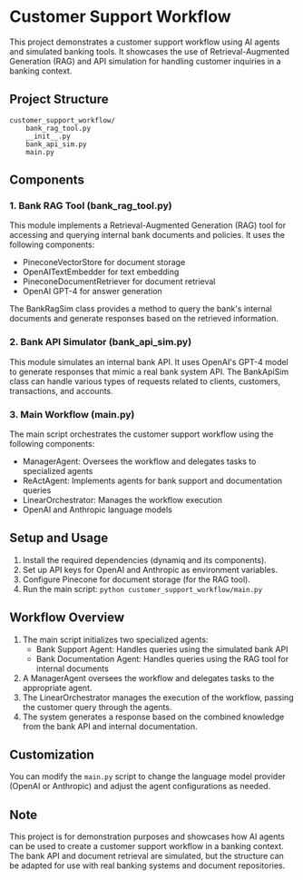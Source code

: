 # Customer Support Workflow

This project demonstrates a customer support workflow using AI agents and simulated banking tools. It showcases the use of Retrieval-Augmented Generation (RAG) and API simulation for handling customer inquiries in a banking context.

## Project Structure

```
customer_support_workflow/
    bank_rag_tool.py
    __init__.py
    bank_api_sim.py
    main.py
```

## Components

### 1. Bank RAG Tool (bank_rag_tool.py)

This module implements a Retrieval-Augmented Generation (RAG) tool for accessing and querying internal bank documents and policies. It uses the following components:

- PineconeVectorStore for document storage
- OpenAITextEmbedder for text embedding
- PineconeDocumentRetriever for document retrieval
- OpenAI GPT-4 for answer generation

The BankRagSim class provides a method to query the bank's internal documents and generate responses based on the retrieved information.

### 2. Bank API Simulator (bank_api_sim.py)

This module simulates an internal bank API. It uses OpenAI's GPT-4 model to generate responses that mimic a real bank system API. The BankApiSim class can handle various types of requests related to clients, customers, transactions, and accounts.

### 3. Main Workflow (main.py)

The main script orchestrates the customer support workflow using the following components:

- ManagerAgent: Oversees the workflow and delegates tasks to specialized agents
- ReActAgent: Implements agents for bank support and documentation queries
- LinearOrchestrator: Manages the workflow execution
- OpenAI and Anthropic language models

## Setup and Usage

1. Install the required dependencies (dynamiq and its components).
2. Set up API keys for OpenAI and Anthropic as environment variables.
3. Configure Pinecone for document storage (for the RAG tool).
4. Run the main script: `python customer_support_workflow/main.py`

## Workflow Overview

1. The main script initializes two specialized agents:
   - Bank Support Agent: Handles queries using the simulated bank API
   - Bank Documentation Agent: Handles queries using the RAG tool for internal documents
2. A ManagerAgent oversees the workflow and delegates tasks to the appropriate agent.
3. The LinearOrchestrator manages the execution of the workflow, passing the customer query through the agents.
4. The system generates a response based on the combined knowledge from the bank API and internal documentation.

## Customization

You can modify the `main.py` script to change the language model provider (OpenAI or Anthropic) and adjust the agent configurations as needed.

## Note

This project is for demonstration purposes and showcases how AI agents can be used to create a customer support workflow in a banking context. The bank API and document retrieval are simulated, but the structure can be adapted for use with real banking systems and document repositories.
